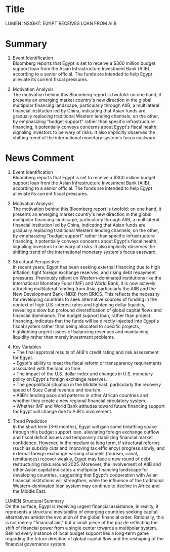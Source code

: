 # Title
LUMEN INSIGHT: EGYPT RECEIVES LOAN FROM AIIB

# Summary
1. Event Identification  
Bloomberg reports that Egypt is set to receive a $300 million budget support loan from the Asian Infrastructure Investment Bank (AIIB), according to a senior official. The funds are intended to help Egypt alleviate its current fiscal pressures.

2. Motivation Analysis  
The motivation behind this Bloomberg report is twofold: on one hand, it presents an emerging market country's new direction in the global multipolar financing landscape, particularly through AIIB, a multilateral financial institution led by China, indicating that Asian funds are gradually replacing traditional Western lending channels; on the other, by emphasizing "budget support" rather than specific infrastructure financing, it potentially conveys concerns about Egypt's fiscal health, signaling investors to be wary of risks. It also implicitly observes the shifting trend of the international monetary system's focus eastward.

# News Comment
1. Event Identification  
Bloomberg reports that Egypt is set to receive a $300 million budget support loan from the Asian Infrastructure Investment Bank (AIIB), according to a senior official. The funds are intended to help Egypt alleviate its current fiscal pressures.

2. Motivation Analysis  
The motivation behind this Bloomberg report is twofold: on one hand, it presents an emerging market country's new direction in the global multipolar financing landscape, particularly through AIIB, a multilateral financial institution led by China, indicating that Asian funds are gradually replacing traditional Western lending channels; on the other, by emphasizing "budget support" rather than specific infrastructure financing, it potentially conveys concerns about Egypt's fiscal health, signaling investors to be wary of risks. It also implicitly observes the shifting trend of the international monetary system's focus eastward.

3. Structural Perspective  
In recent years, Egypt has been seeking external financing due to high inflation, tight foreign exchange reserves, and rising debt repayment pressures. Previously reliant on Western-dominated institutions like the International Monetary Fund (IMF) and World Bank, it is now actively attracting multilateral funding from Asia, particularly the AIIB and the New Development Bank (NDB) from BRICS. This reflects the necessity for developing countries to seek alternative sources of funding in the context of high U.S. interest rates and tightening dollar liquidity, revealing a slow but profound diversification of global capital flows and financial dominance. The budget support loan, rather than project financing, indicates that the funds will be directly injected into Egypt's fiscal system rather than being allocated to specific projects, highlighting urgent issues of balancing revenues and maintaining liquidity rather than merely investment problems.

4. Key Variables  
• The final approval results of AIIB's credit rating and risk assessment for Egypt.  
• Egypt's ability to meet the fiscal reform or transparency requirements associated with the loan on time.  
• The impact of the U.S. dollar index and changes in U.S. monetary policy on Egypt's foreign exchange reserves.  
• The geopolitical situation in the Middle East, particularly the recovery speed of Suez Canal revenue and tourism.  
• AIIB's lending pace and patterns in other African countries and whether they create a new regional financial circulatory system.  
• Whether IMF and World Bank attitudes toward future financing support for Egypt will change due to AIIB's involvement.

5. Trend Prediction  
In the short term (3-6 months), Egypt will gain some breathing space through this budget support loan, alleviating foreign exchange outflow and fiscal deficit issues and temporarily stabilizing financial market confidence. However, in the medium to long term, if structural reforms (such as subsidy cuts and improving tax efficiency) progress slowly, and external foreign exchange earning channels (tourism, canal, remittances) recover weakly, Egypt may face a new round of debt restructuring risks around 2025. Moreover, the involvement of AIIB and other Asian capital indicates a multipolar financing landscape for developing countries, suggesting that Egypt's cooperation with Asian financial institutions will strengthen, while the influence of the traditional Western-dominated loan system may continue to decline in Africa and the Middle East.

LUMEN Structural Summary  
On the surface, Egypt is receiving urgent financial assistance; in reality, it represents a structural inevitability of emerging countries seeking capital alternatives amidst the evolution of the global financial order. Rationally, this is not merely "financial aid," but a small piece of the puzzle reflecting the shift of financial power from a single center towards a multipolar system. Behind every instance of local budget support lies a long-term game regarding the future direction of global capital flow and the reshaping of the financial governance system.
